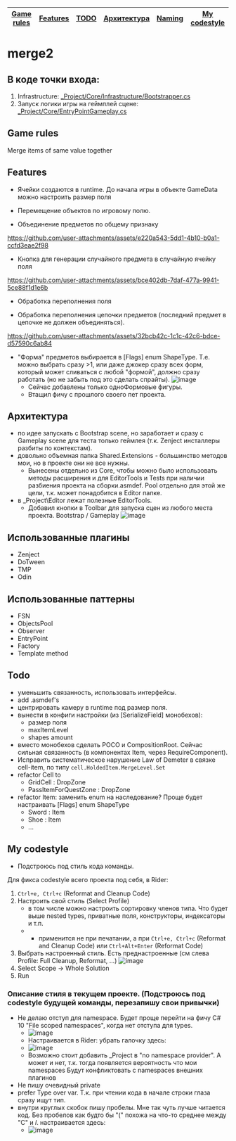 | [Game rules](#Game-rules) | [Features](#Features) | [TODO](#TODO) | [Архитектура](#Архитектура) |[Naming](#Naming) | [My codestyle](#My-codestyle) |
|---------------------------|-----------------------|---------------|-----------------------------|------------------|-------------------------------|

# merge2

## В коде точки входа: 
  1) Infrastructure: [_Project/Core/Infrastructure/Bootstrapper.cs](https://github.com/gggittt/merge2/blob/main/Assets/_Project/Core/Infrastructure/Bootstrapper.cs)
  2) Запуск логики игры на геймплей сцене: [_Project/Core/EntryPointGameplay.cs](https://github.com/gggittt/merge2/blob/main/Assets/_Project/Core/EntryPointGameplay.cs)

## Game rules
Merge items of same value together 

## Features

- Ячейки создаются в runtime. До начала игры в объекте GameData можно настроить размер поля

- Перемещение объектов по игровому полю.

- Объединение предметов по общему признаку

https://github.com/user-attachments/assets/e220a543-5dd1-4b10-b0a1-ccfd3eae2f98

- Кнопка для генерации случайного предмета в случайную ячейку поля

https://github.com/user-attachments/assets/bce402db-7daf-477a-9941-5ce88f1d1e6b

- Обработка переполнения поля

- Обработка переполнения цепочки предметов (последний предмет в цепочке не должен объединяться).

https://github.com/user-attachments/assets/32bcb42c-1c1c-42c6-bdce-d57590c6ab84

- "Форма" предметов выбирается в [Flags] enum ShapeType. Т.е. можно выбрать сразу >1, или даже джокер сразу всех форм, который может сливаться с любой "формой", должно сразу работать (но не забыть под это сделать спрайты). 
![image](https://github.com/user-attachments/assets/537d1c1c-17f4-40c6-a616-1613065af4ec)
  - Сейчас добавлены только одноФормовые фигуры. 
  - Втащил фичу с прошлого своего пет проекта.



## Архитектура
- по идее запускать с Bootstrap scene, но заработает и сразу с Gameplay scene для теста только геймлея (т.к. Zenject инсталлеры разбиты по контекстам).
- довольно объемная папка Shared.Extensions - большинство методов мои, но в проекте они не все нужны.
  - Вынесены отдельно из Core, чтобы можно было использовать методы расширения и для EditorTools и Tests при наличии разбиения проекта на сборки.asmdef. Pool отдельно для этой же цели, т.к. может понадобится в Editor папке.
- в _Project\Editor лежат полезные EditorTools.
  - Добавил кнопки в Toolbar для запуска сцен из любого места проекта. Bootstrap / Gameplay ![image](https://github.com/user-attachments/assets/85650340-553f-42b8-a55c-9b50b4606f7e)


## Использованные плагины
- Zenject
- DoTween
- TMP
- Odin

## Использованные паттерны
- FSN
- ObjectsPool
- Observer
- EntryPoint
- Factory
- Template method

## Todo
- уменьшить связанность, использовать интерфейсы.
- add .asmdef's
- центрировать камеру в runtime под размер поля. 
- вынести в конфиги настройки (из [SerializeField] монобехов):
  - размер поля
  - maxItemLevel
  - shapes amount
- вместо монобехов сделать POCO и CompositionRoot. Сейчас сильная связанность (в компонентах Item, через RequireComponent).
- Исправить систематическое нарушение Law of Demeter в связке cell-item, по типу `cell.HoldedItem.MergeLevel.Set`
- refactor Cell to
  - GridCell : DropZone
  - PassItemForQuestZone : DropZone
- refactor Item: заменить enum на наследование? Проще будет настраивать [Flags] enum ShapeType
  - Sword : Item
  - Shoe : Item
  - ...

    
## My codestyle
* Подстроюсь под стиль кода команды. 

Для фикса codestyle всего проекта под себя, в Rider:
  1. `Ctrl+e, Ctrl+c` (Reformat and Cleanup Code)
  2. Настроить свой стиль (Select Profile)
     - в том числе можно настроить сортировку членов типа. Что будет выше nested types, приватные поля, конструкторы, индексаторы и т.п.
     - - применится не при печатании, а при `Ctrl+e, Ctrl+c` (Reformat and Cleanup Code) или `Ctrl+Alt+Enter` (Reformat Code)
  3. Выбрать настроенный стиль. Есть преднастроенные (см слева Profile: Full Cleanup, Reformat, ...) ![image](https://github.com/user-attachments/assets/f99bbc90-8822-4ee2-aa44-6b89a5c74c78)
  4. Select Scope -> Whole Solution
  5. Run

###  Описание стиля в текущем проекте. (Подстроюсь под codestyle будущей команды, перезапишу свои привычки)
- Не делаю отступ для namespace. Будет проще перейти на фичу C# 10 "File scoped namespaces", когда нет отступа для types.  
  - ![image](https://github.com/user-attachments/assets/e503d46c-a8ec-4009-8409-00aec11e9a11)
  - Настраивается в Rider: убрать галочку здесь:
  - ![image](https://github.com/user-attachments/assets/23592106-de71-4c76-bc93-52338fa2f64d)
  - Возможно стоит добавить _Project в "no namespace provider". А может и нет, т.к. тогда появляется вероятность что мои namespaces Будут конфликтовать с namespaces внешних плагинов
- Не пишу очевидный private
- prefer Type over var. Т.к. при чтении кода в начале строки глаза сразу ищут тип.
- внутри круглых скобок пишу пробелы. Мне так чуть лучше читается код. Без пробелов как будто бы "(" похожа на что-то среднее между "C" и _l_. 
  настраивается здесь:
  - ![image](https://github.com/user-attachments/assets/f30c82c2-1481-474f-85e8-2c03fae9bd2c)

<!--
- consts - PascalCase, even for private and local. Не вижу смысла в SNAKE_CASE, это просто замедляет печать. ![image](https://github.com/user-attachments/assets/4da2d2ed-2648-4eae-aeed-97b34347e98c)
 - [Inject] в поля, не только в Construct() 

- в остальном +- стандартно.
  - Возможно позже перейду с ```ctor(int some){ _some = some; }``` to ```ctor(int some){ this.some = some; }```
 
-->



